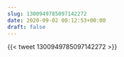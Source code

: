```yaml
---
slug: 1300949785097142272
date: 2020-09-02 00:12:53+00:00
draft: false
---
```


{{< tweet 1300949785097142272 >}}
